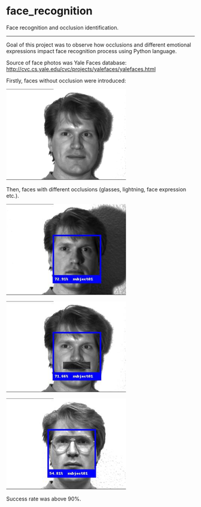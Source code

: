 # face_recognition
Face recognition and occlusion identification.
<hr>

Goal of this project was to observe how occlusions and different emotional expressions
impact face recognition process using Python language. 

Source of face photos was Yale Faces database: http://cvc.cs.yale.edu/cvc/projects/yalefaces/yalefaces.html

Firstly, faces without occlusion were introduced:

![subject01.jpeg](https://raw.githubusercontent.com/bezareva/static/master/face_recognition/subject01.jpeg)

Then, faces with different occlusions (glasses, lightning, face expression etc.). 

![subject01.leftlight.jpeg](https://raw.githubusercontent.com/bezareva/static/master/face_recognition/subject01.leftlight.jpeg)

![subject01.cover5.jpeg](https://raw.githubusercontent.com/bezareva/static/master/face_recognition/subject01.cover5.jpeg)

![subject01.glasses.gif.jpeg](https://raw.githubusercontent.com/bezareva/static/master/face_recognition/subject01.glasses.gif.jpeg)

Success rate was above 90%.
